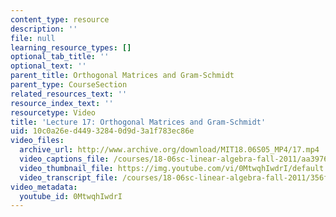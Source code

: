 ```yaml
---
content_type: resource
description: ''
file: null
learning_resource_types: []
optional_tab_title: ''
optional_text: ''
parent_title: Orthogonal Matrices and Gram-Schmidt
parent_type: CourseSection
related_resources_text: ''
resource_index_text: ''
resourcetype: Video
title: 'Lecture 17: Orthogonal Matrices and Gram-Schmidt'
uid: 10c0a26e-d449-3284-0d9d-3a1f783ec86e
video_files:
  archive_url: http://www.archive.org/download/MIT18.06S05_MP4/17.mp4
  video_captions_file: /courses/18-06sc-linear-algebra-fall-2011/aa3976f167535981a7476f96c5828c40_0MtwqhIwdrI.vtt
  video_thumbnail_file: https://img.youtube.com/vi/0MtwqhIwdrI/default.jpg
  video_transcript_file: /courses/18-06sc-linear-algebra-fall-2011/356f454e5c0db220bad1383cd1c54c66_0MtwqhIwdrI.pdf
video_metadata:
  youtube_id: 0MtwqhIwdrI
---
```

